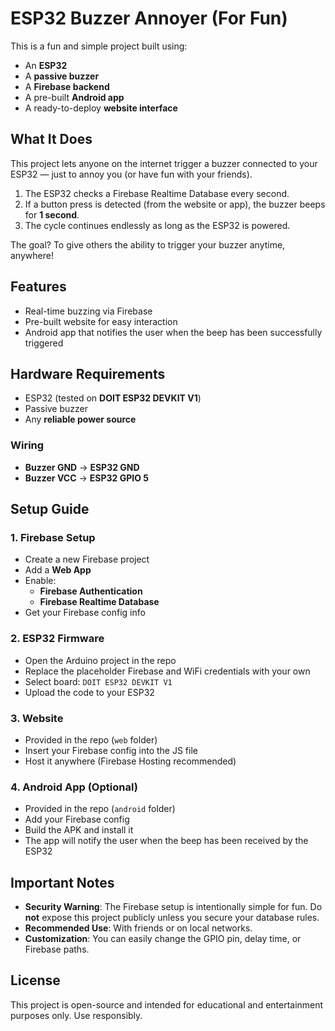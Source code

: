 # ESP32 Buzzer Annoyer (For Fun)

This is a fun and simple project built using:
- An **ESP32**
- A **passive buzzer**
- A **Firebase backend**
- A pre-built **Android app**
- A ready-to-deploy **website interface**

## What It Does

This project lets anyone on the internet trigger a buzzer connected to your ESP32 — just to annoy you (or have fun with your friends).

1. The ESP32 checks a Firebase Realtime Database every second.
2. If a button press is detected (from the website or app), the buzzer beeps for **1 second**.
3. The cycle continues endlessly as long as the ESP32 is powered.

The goal? To give others the ability to trigger your buzzer anytime, anywhere!

## Features

- Real-time buzzing via Firebase
- Pre-built website for easy interaction
- Android app that notifies the user when the beep has been successfully triggered

## Hardware Requirements

- ESP32 (tested on **DOIT ESP32 DEVKIT V1**)
- Passive buzzer
- Any **reliable power source**

### Wiring

- **Buzzer GND** → **ESP32 GND**
- **Buzzer VCC** → **ESP32 GPIO 5**

## Setup Guide

### 1. Firebase Setup
- Create a new Firebase project
- Add a **Web App**
- Enable:
  - **Firebase Authentication**
  - **Firebase Realtime Database**
- Get your Firebase config info

### 2. ESP32 Firmware
- Open the Arduino project in the repo
- Replace the placeholder Firebase and WiFi credentials with your own
- Select board: `DOIT ESP32 DEVKIT V1`
- Upload the code to your ESP32

### 3. Website
- Provided in the repo (`web` folder)
- Insert your Firebase config into the JS file
- Host it anywhere (Firebase Hosting recommended)

### 4. Android App (Optional)
- Provided in the repo (`android` folder)
- Add your Firebase config
- Build the APK and install it
- The app will notify the user when the beep has been received by the ESP32

## Important Notes

- **Security Warning**: The Firebase setup is intentionally simple for fun. Do **not** expose this project publicly unless you secure your database rules.
- **Recommended Use**: With friends or on local networks.
- **Customization**: You can easily change the GPIO pin, delay time, or Firebase paths.

## License

This project is open-source and intended for educational and entertainment purposes only. Use responsibly.